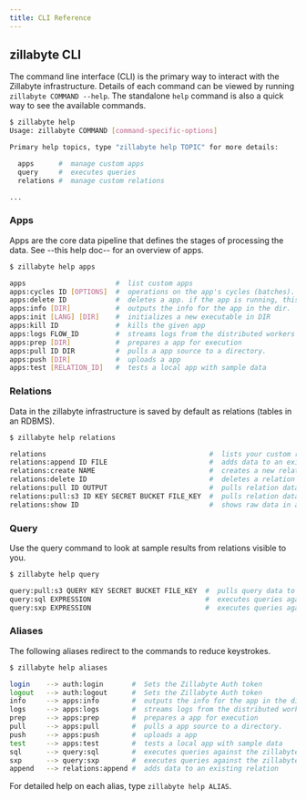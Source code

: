 ```yaml
---
title: CLI Reference
---
```


## zillabyte CLI

The command line interface (CLI) is the primary way to interact with the Zillabyte infrastructure.  Details of each command can be viewed by running `zillabyte COMMAND --help`.  The standalone `help` command is also a quick way to see the available commands.

  ``` bash
  $ zillabyte help
  Usage: zillabyte COMMAND [command-specific-options]
  
  Primary help topics, type "zillabyte help TOPIC" for more details:
  
    apps      #  manage custom apps
    query     #  executes queries
    relations #  manage custom relations
  
  ...
  ```

### Apps

Apps are the core data pipeline that defines the stages of processing the data. See --this help doc-- for an overview of apps. 

  ```bash
  $ zillabyte help apps

  apps                      #  list custom apps
  apps:cycles ID [OPTIONS]  #  operations on the app's cycles (batches).
  apps:delete ID            #  deletes a app. if the app is running, this command will kill it.
  apps:info [DIR]           #  outputs the info for the app in the dir.
  apps:init [LANG] [DIR]    #  initializes a new executable in DIR
  apps:kill ID              #  kills the given app
  apps:logs FLOW_ID         #  streams logs from the distributed workers
  apps:prep [DIR]           #  prepares a app for execution
  apps:pull ID DIR          #  pulls a app source to a directory.
  apps:push [DIR]           #  uploads a app
  apps:test [RELATION_ID]   #  tests a local app with sample data

  ```

### Relations

Data in the zillabyte infrastructure is saved by default as relations (tables in an RDBMS). 

  ```bash
  $ zillabyte help relations
  
  relations                                        #  lists your custom relations
  relations:append ID FILE                         #  adds data to an existing relation
  relations:create NAME                            #  creates a new relation
  relations:delete ID                              #  deletes a relation
  relations:pull ID OUTPUT                         #  pulls relation data into OUTPUT.gz
  relations:pull:s3 ID KEY SECRET BUCKET FILE_KEY  #  pulls relation data to S3_BUCKET/FILE_KEY/part***.gz
  relations:show ID                                #  shows raw data in a relation. run 'queries' for more elaborate functionality
  ```

### Query

Use the query command to look at sample results from relations visible to you.

  ```bash
  $ zillabyte help query

  query:pull:s3 QUERY KEY SECRET BUCKET FILE_KEY  #  pulls query data to S3_BUCKET/FILE_KEY/part***.gz
  query:sql EXPRESSION                            #  executes queries against the zillabyte corpus
  query:sxp EXPRESSION                            #  executes queries against the zillabyte corpus
  ```

### Aliases

The following aliases redirect to the commands to reduce keystrokes.

  ```bash
  $ zillabyte help aliases

  login    --> auth:login       #  Sets the Zillabyte Auth token
  logout   --> auth:logout      #  Sets the Zillabyte Auth token
  info     --> apps:info        #  outputs the info for the app in the dir.
  logs     --> apps:logs        #  streams logs from the distributed workers
  prep     --> apps:prep        #  prepares a app for execution
  pull     --> apps:pull        #  pulls a app source to a directory.
  push     --> apps:push        #  uploads a app
  test     --> apps:test        #  tests a local app with sample data
  sql      --> query:sql        #  executes queries against the zillabyte corpus
  sxp      --> query:sxp        #  executes queries against the zillabyte corpus
  append   --> relations:append #  adds data to an existing relation
  ```

For detailed help on each alias, type `zillabyte help ALIAS`.

[HTML5 Boilerplate]: http://html5boilerplate.com/
[SMACSS]: http://smacss.com/
